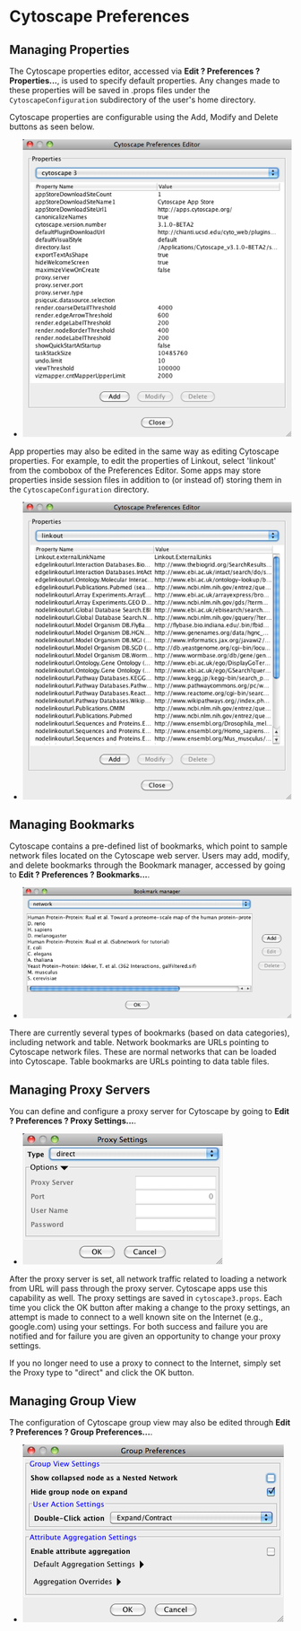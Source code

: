 Cytoscape Preferences
=====================

Managing Properties
-------------------

The Cytoscape properties editor, accessed via **Edit ? Preferences ?
Properties...**, is used to specify default properties. Any changes made
to these properties will be saved in .props files under the
`CytoscapeConfiguration` subdirectory of the user's home directory.

Cytoscape properties are configurable using the Add, Modify and Delete
buttons as seen below.

-   ![Preferences\_cy3.png](_static/images/Preferences/Preferences_cy3.png)

App properties may also be edited in the same way as editing Cytoscape
properties. For example, to edit the properties of Linkout, select
'linkout' from the combobox of the Preferences Editor. Some apps may
store properties inside session files in addition to (or instead of)
storing them in the `CytoscapeConfiguration` directory.

-   ![Preferences\_linkout.png](_static/images/Preferences/Preferences_Linkout.png)

Managing Bookmarks
------------------

Cytoscape contains a pre-defined list of bookmarks, which point to
sample network files located on the Cytoscape web server. Users may add,
modify, and delete bookmarks through the Bookmark manager, accessed by
going to **Edit ? Preferences ? Bookmarks...**.

-   ![Preferences\_bookmarks.png](_static/images/Preferences/Preferences_bookmarks.png)

There are currently several types of bookmarks (based on data
categories), including network and table. Network bookmarks are URLs
pointing to Cytoscape network files. These are normal networks that can
be loaded into Cytoscape. Table bookmarks are URLs pointing to data
table files.

Managing Proxy Servers
----------------------

You can define and configure a proxy server for Cytoscape by going to
**Edit ? Preferences ? Proxy Settings...**.

-   ![Preferences\_proxy.png](_static/images/Preferences/Preferences_proxy.png)

After the proxy server is set, all network traffic related to loading a
network from URL will pass through the proxy server. Cytoscape apps use
this capability as well. The proxy settings are saved in
`cytoscape3.props`. Each time you click the OK button after making a
change to the proxy settings, an attempt is made to connect to a well
known site on the Internet (e.g., google.com) using your settings. For
both success and failure you are notified and for failure you are given
an opportunity to change your proxy settings.

If you no longer need to use a proxy to connect to the Internet, simply
set the Proxy type to "direct" and click the OK button.

Managing Group View
-------------------

The configuration of Cytoscape group view may also be edited through
**Edit ? Preferences ? Group Preferences...**.

-   ![Preferences\_groups.png](_static/images/Preferences/Preferences_groups.png)
